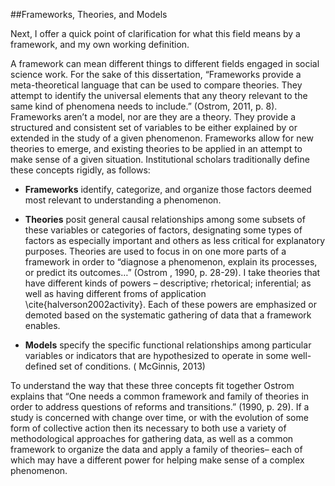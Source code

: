 ##Frameworks, Theories, and Models

Next, I offer a quick point of clarification for what this field means by a framework, and my own working definition.

A framework can mean different things to different fields engaged in social science work. For the sake of this dissertation, “Frameworks provide a meta-theoretical language that can be used to compare theories. They attempt to identify the universal elements that any theory relevant to the same kind of phenomena needs to include.” (Ostrom, 2011, p. 8). Frameworks aren’t a model, nor are they are a theory. They provide a structured and consistent set of variables to be either explained by or extended in the study of a given phenomenon. Frameworks allow for new theories to emerge, and existing theories to be applied in an attempt to make sense of a given situation. Institutional scholars traditionally define these concepts rigidly, as follows:

+ **Frameworks** identify, categorize, and organize those factors deemed most relevant to understanding a phenomenon. 

+ **Theories** posit general causal relationships among some subsets of these variables or categories of factors, designating some types of factors as especially important and others as less critical for explanatory purposes. Theories are used to focus in on one more parts of a framework in order to “diagnose a phenomenon, explain its processes, or predict its outcomes…” (Ostrom , 1990, p. 28-29). I take theories that have different kinds of powers – descriptive; rhetorical; inferential; as well as having different froms of application \cite{halverson2002activity}. Each of these powers are emphasized or demoted based on the systematic gathering of data that a framework enables. 

+ **Models** specify the specific functional relationships among particular variables or indicators that are hypothesized to operate in some well-defined set of conditions. 
( McGinnis, 2013)

To understand the way that these three concepts fit together Ostrom explains that “One needs a common framework and family of theories in order to address questions of reforms and transitions.” (1990, p. 29). If a study is concerned with change over time, or with the evolution of some form of collective action then its necessary to both use a variety of methodological approaches for gathering data, as well as a common framework to organize the data and apply a family of theories– each of which may have a different power for helping make sense of a complex phenomenon.  
